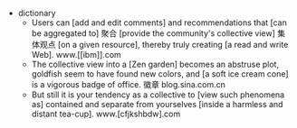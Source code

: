 - dictionary 
    - Users can [add and edit comments] and recommendations that [can be aggregated to] 聚合 [provide the community's collective view] 集体观点 [on a given resource], thereby truly creating [a read and write Web]. www.[[ibm]].com
    - The collective view into a [Zen garden] becomes an abstruse plot, goldfish seem to have found new colors, and [a soft ice cream cone] is a vigorous badge of office. 徽章 blog.sina.com.cn
    - But still it is your tendency as a collective to [view such phenomena as] contained and separate from yourselves [inside a harmless and distant tea-cup]. www.[cfjkshbdw].com
